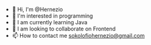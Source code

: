 - 👋 Hi, I'm @Hernezio
- 👀 I'm interested in programming
- 🌱 I am currently learning Java
- 💞️ I am looking to collaborate on Frontend
- 📫 How to contact me sokolofiohernezio@gmail.com

<!---
Hernezio/Hernezio is a ✨ special ✨ repository because its `README.md` (this file) appears on your GitHub profile.
You can click the Preview link to take a look at your changes.
--->
